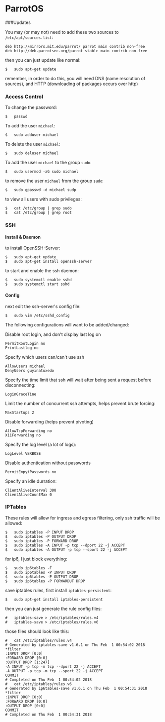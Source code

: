 # ParrotOS

###Updates

You may (or may not) need to add these two sources to `/etc/apt/sources.list`:
```
deb http://mirrors.mit.edu/parrot/ parrot main contrib non-free
deb http://deb.parrotsec.org/parrot stable main contrib non-free
```

then you can just update like normal:
```
$	sudo apt-get update
```

remember, in order to do this, you will need DNS (name resolution of sources), and HTTP (downloading of packages occurs over http)

### Access Control

To change the password:
```
$	passwd
```

To add the user `michael`:
```
$	sudo adduser michael
```

To delete the user `michael`:
```
$	sudo deluser michael
```

To add the user `michael` to the group `sudo`:
```
$	sudo usermod -aG sudo michael
```

to remove the user `michael` from the group `sudo`:
```
$	sudo gpasswd -d michael sudp
```

to view all users with sudo privileges:
```
$	cat /etc/group | grep sudo
$	cat /etc/group | grep root
```

### SSH

#### Install & Daemon

to install OpenSSH-Server:
```
$	sudo apt-get update
$	sudo apt-get install openssh-server
```

to start and enable the ssh daemon:
```
$	sudo systemctl enable sshd
$	sudo systemctl start sshd
```

#### Config

next edit the ssh-server's config file:
```
$	sudo vim /etc/sshd_config
```

The following configurations will want to be added/changed:

Disable root login, and don't display last log on
```
PermitRootLogin no
PrintLastlog no
```

Specify which users can/can't use ssh
```
AllowUsers michael
DenyUsers guyinatuxedo
```

Specify the time limit that ssh will wait after being sent a request before disconnecting:
```
LoginGraceTine
```

Limit the number of concurrent ssh attempts, helps prevent brute forcing:

```
MaxStartups 2
```

Disable forwarding (helps prevent pivoting)
```
AllowTcpForwarding no
X11Forwarding no
```

Specify the log level (a lot of logs):
```
LogLevel VERBOSE
```

Disable authentication without passwords
```
PermitEmpytPasswords no
```

Specify an idle durration:

```
ClientAliveInterval 300
ClientAliveCountMax 0
```

### IPTables

These rules will allow for ingress and egress filtering, only ssh traffic will be allowed:
```
$	sudo iptables -P INPUT DROP
$	sudo iptables -P OUTPUT DROP
$	sudo iptables -P FORWARD DROP
$	sudo iptables -A INPUT -p tcp --dport 22 -j ACCEPT
$	sudo iptables -A OUTPUT -p tcp --sport 22 -j ACCEPT
```

for ip6, I just block everything:
```
$	sudo ip6tables -F
$	sudo ip6tables -P INPUT DROP
$	sudo ip6tables -P OUTPUT DROP
$	sudo ip6tables -P FORWARDUT DROP
```

save iptables rules, first install `iptables-persistent`:

```
$	sudo apt-get install iptables-persistent
```

then you can just generate the rule config files:
```
#	iptables-save > /etc/iptables/rules.v4
#	iptables-save > /etc/iptables/rules.v6
```

those files should look like this:
```
#	cat /etc/iptables/rules.v4
# Generated by iptables-save v1.6.1 on Thu Feb  1 00:54:02 2018
*filter
:INPUT DROP [0:0]
:FORWARD DROP [0:0]
:OUTPUT DROP [1:247]
-A INPUT -p tcp -m tcp --dport 22 -j ACCEPT
-A OUTPUT -p tcp -m tcp --sport 22 -j ACCEPT
COMMIT
# Completed on Thu Feb  1 00:54:02 2018
#	cat /etc/iptables/rules.v6
# Generated by ip6tables-save v1.6.1 on Thu Feb  1 00:54:31 2018
*filter
:INPUT DROP [0:0]
:FORWARD DROP [0:0]
:OUTPUT DROP [0:0]
COMMIT
# Completed on Thu Feb  1 00:54:31 2018
```
